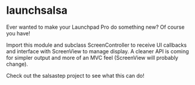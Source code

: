 # launchsalsa
Ever wanted to make your Launchpad Pro do something new? Of course you have!

Import this module and subclass ScreenController to receive UI callbacks and interface with ScreenView to manage display.
A cleaner API is coming for simpler output and more of an MVC feel (ScreenView will probably change).

Check out the salsastep project to see what this can do!
